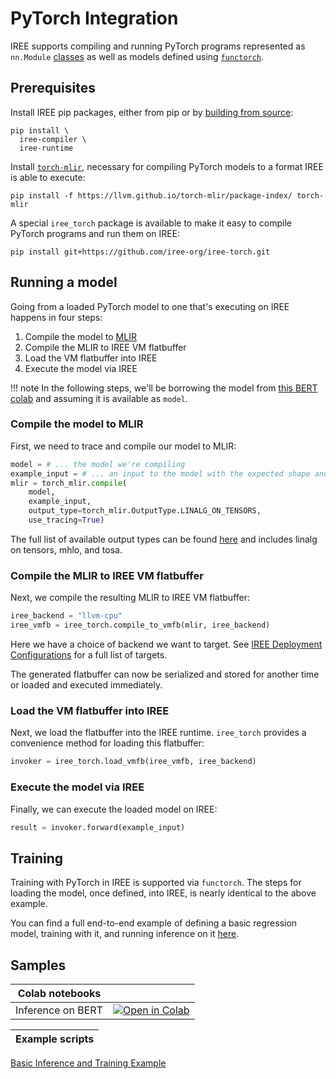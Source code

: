 # PyTorch Integration

IREE supports compiling and running PyTorch programs represented as
`nn.Module` [classes](https://pytorch.org/docs/stable/generated/torch.nn.Module.html) as well as models defined using [`functorch`](https://pytorch.org/functorch/).

## Prerequisites

Install IREE pip packages, either from pip or by
[building from source](../building-from-source/python-bindings-and-importers.md):

```shell
pip install \
  iree-compiler \
  iree-runtime
```

Install [`torch-mlir`](https://github.com/llvm/torch-mlir), necessary for compiling PyTorch models to a format IREE is able to execute:

```shell
pip install -f https://llvm.github.io/torch-mlir/package-index/ torch-mlir
```

A special `iree_torch` package is available to make it easy to compile PyTorch programs and run them on IREE:

```shell
pip install git+https://github.com/iree-org/iree-torch.git
```

## Running a model

Going from a loaded PyTorch model to one that's executing on IREE happens in four steps:

 1) Compile the model to [MLIR](https://mlir.llvm.org)
 2) Compile the MLIR to IREE VM flatbuffer
 3) Load the VM flatbuffer into IREE
 4) Execute the model via IREE

!!! note In the following steps, we'll be borrowing the model from [this BERT colab](https://github.com/iree-org/iree-torch/blob/main/examples/bert.ipynb) and assuming it is available as `model`.

### Compile the model to MLIR

First, we need to trace and compile our model to MLIR:

```python
model = # ... the model we're compiling
example_input = # ... an input to the model with the expected shape and dtype
mlir = torch_mlir.compile(
    model,
    example_input,
    output_type=torch_mlir.OutputType.LINALG_ON_TENSORS,
    use_tracing=True)
```

The full list of available output types can be found [here](https://github.com/llvm/torch-mlir/blob/6403c0e56f0e93e231df1c8d3dc78df7dd721b80/python/torch_mlir/__init__.py#L19) and includes linalg on tensors, mhlo, and tosa.

### Compile the MLIR to IREE VM flatbuffer

Next, we compile the resulting MLIR to IREE VM flatbuffer: 

```python
iree_backend = "llvm-cpu"
iree_vmfb = iree_torch.compile_to_vmfb(mlir, iree_backend)
```

Here we have a choice of backend we want to target. See [IREE Deployment Configurations](https://iree-org.github.io/iree/deployment-configurations/) for a full list of targets.

The generated flatbuffer can now be serialized and stored for another time or loaded and executed immediately.

### Load the VM flatbuffer into IREE

Next, we load the flatbuffer into the IREE runtime. `iree_torch` provides a convenience method for loading this flatbuffer:

```python
invoker = iree_torch.load_vmfb(iree_vmfb, iree_backend)
```

### Execute the model via IREE

Finally, we can execute the loaded model on IREE:

```python
result = invoker.forward(example_input)
```

## Training

Training with PyTorch in IREE is supported via `functorch`. The steps for loading the model, once defined, into IREE, is nearly identical to the above example.

You can find a full end-to-end example of defining a basic regression model, training with it, and running inference on it [here](https://github.com/iree-org/iree-torch/blob/main/examples/regression.py).

## Samples

| Colab notebooks |  |
| -- | -- |
Inference on BERT | [![Open in Colab](https://colab.research.google.com/assets/colab-badge.svg)](https://colab.research.google.com/github/iree-org/iree-torch/blob/main/examples/bert.ipynb)

| Example scripts |
| -- |
[Basic Inference and Training Example](https://github.com/iree-org/iree-torch/blob/main/examples/regression.py)
